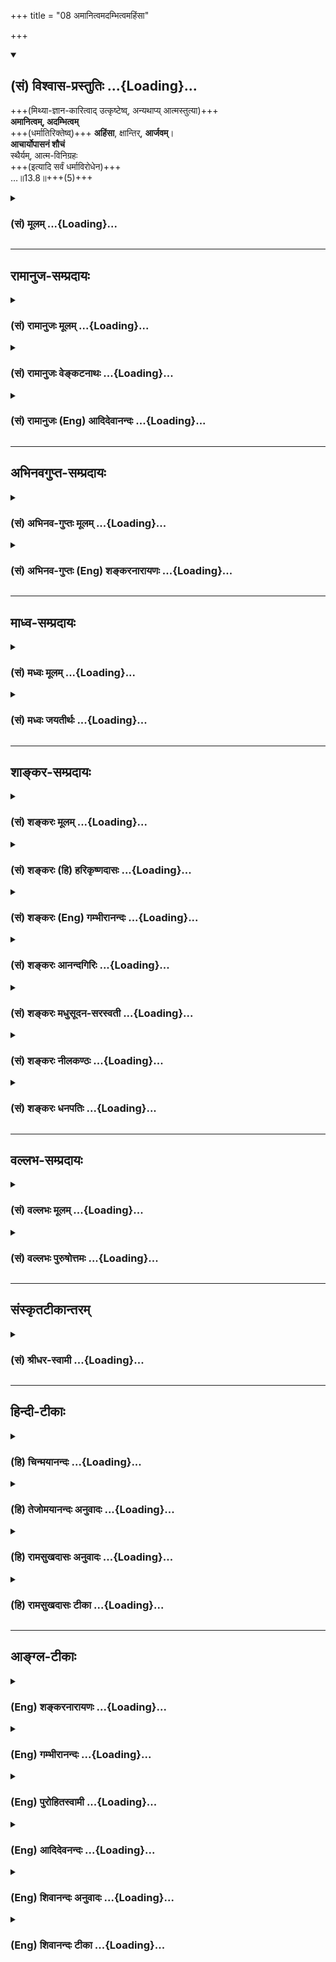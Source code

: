 +++
title = "08 अमानित्वमदम्भित्वमहिंसा"

+++
<div class="js_include" newlevelforh1="2" title="(सं) विश्वास-प्रस्तुतिः" unfilled url="/purANam_vaiShNavam/mahAbhAratam/06-bhIShma-parva/03-bhagavad-gItA-parva/saMskRtam/vishvAsa-prastutiH/13_xetra-xetrajna-yogaH/08_amAnitvamadambhit.md">
<details open><summary><h2>(सं) विश्वास-प्रस्तुतिः ...{Loading}...</h2></summary>

+++(मिथ्या-ज्ञान-कारित्वाद् उत्कृष्टेष्व्, अन्यथाप्य् आत्मस्तुत्या)+++  
**अमानित्वम्, अदम्भित्वम्**  
+++(धर्मातिरिक्तेष्व्)+++ **अहिंसा**, क्षान्तिर्, **आर्जवम्**।  
**आचार्योपासनं शौचं**  
स्थैर्यम्, आत्म-विनिग्रहः  
+++(इत्यादि सर्वं धर्माविरोधेन)+++  
…॥13.8॥+++(5)+++
</details>
</div>
<div class="js_include collapsed" newlevelforh1="3" title="(सं) मूलम्" unfilled url="/purANam_vaiShNavam/mahAbhAratam/06-bhIShma-parva/03-bhagavad-gItA-parva/saMskRtam/mUlam/13_xetra-xetrajna-yogaH/08_amAnitvamadambhit.md">
<details><summary><h3>(सं) मूलम् ...{Loading}...</h3></summary>

अमानित्वमदम्भित्वमहिंसा क्षान्तिरार्जवम्।  
आचार्योपासनं शौचं स्थैर्यमात्मविनिग्रहः।।13.8।।
</details>
</div>


_________________
## रामानुज-सम्प्रदायः
<div class="js_include collapsed" newlevelforh1="3" title="(सं) रामानुजः मूलम्" unfilled url="/purANam_vaiShNavam/mahAbhAratam/06-bhIShma-parva/03-bhagavad-gItA-parva/saMskRtam/rAmAnujaH/mUlam/13_xetra-xetrajna-yogaH/08_amAnitvamadambhit.md">
<details><summary><h3>(सं) रामानुजः मूलम् ...{Loading}...</h3></summary>

अथ क्षेत्रकार्येषु आत्मज्ञान-साधनतया उपादेया गुणाः प्रोच्यन्ते --

।।13.7।।**अमानित्वम्** उत्कृष्ट-जनेषु +अवधीरणा-रहितत्वम्।  
**अदम्भित्वं**  
धार्मिकत्व-यशः-प्रयोजनतया धर्मानुष्ठानं **दम्भः**, तद्-रहितत्वम्। 

**अहिंसा** वाङ्मनःकायैः पर-पीडा-रहितत्वम्।  
**क्षान्तिः** परैः पीड्यमानस्य अपि तान् प्रति अ-विकृत-चित्तत्वम्।  
**आर्जवं** परान् प्रति वाङ्मनःकायवृत्तीनाम् एकरूपता।  
**आचार्योपासनम्** आत्मज्ञानप्रदायिनि आचार्ये
प्रणिपातपरिप्रश्नसेवादिनिरतत्वम्।  
**शौचम्** आत्मज्ञानतत्साधनयोग्यता
मनोवाक्कायगता शास्त्रसिद्धा। **स्थैर्यम्** अध्यात्मशास्त्रोदितेषु
अर्थेषु निश्चलत्वम्। **आत्मविनिग्रहः** -- आत्मस्वरूपव्यतिरिक्तविषयेभ्यो
मनसो निवर्तनम्।

</details>
</div>
<div class="js_include collapsed" newlevelforh1="3" title="(सं) रामानुजः वेङ्कटनाथः" unfilled url="/purANam_vaiShNavam/mahAbhAratam/06-bhIShma-parva/03-bhagavad-gItA-parva/saMskRtam/rAmAnujaH/venkaTanAthaH/13_xetra-xetrajna-yogaH/08_amAnitvamadambhit.md">
<details><summary><h3>(सं) रामानुजः वेङ्कटनाथः ...{Loading}...</h3></summary>

  
  
।।13.8।। पूर्वं क्षेत्रज्ञाद् अपि  
पश्चाज् ज्ञानोद्देशे ऽपि  
तत्-**साधनानाम्** अनुष्ठेयानाम् इच्छादिवत् क्षेत्रकार्यत्वात्  
तद्-अनन्तरम् इह तद्-उक्तिर् इत्यभिप्रायेणाह -- **अथ क्षेत्रकार्येष्व्** इति।
विद्याभिजन-धनादि-सम्पत्ति-मूल  
उत्कृष्ट-जनावमान-हेतुर् गर्वोऽत्र **मानः**;
तद्वान् **मानी**; तदन्यो **ऽमानी**,  
तस्य भावस् **तत्त्वम्**;  
मानित्वस्यास्वभावो वाऽत्रामानित्वम्।   

एवम् **अदम्भित्वम्** अपि तदाह -- **तद्-रहितत्वम्** इति।  
धर्मध्वजः इति  स्मृत्युनुसारेणाह --  
**धार्मिकत्व-यशः-प्रयोजनतये**ति।  
न पुनश् चोदित-कर्तव्यता-बुद्ध्येति भावः।+++(5)+++  

अनर्थैक-फल-पीडा-रूपो व्यापारो **हिंसा**,  
स च **वाङ्मनःकार्यैस्** त्रिभिर् अपि शापादिद्वारा सम्भवतीति  
सम्भावित-समस्त-प्रकार-निषेधस्य वचनात्  
सिद्धस्य असङ्कोचेन विवक्षितत्वात्  
**वाङ्मनःकायैर्** इत्युक्तम्। 

**परपीडे**ति प्रायिकत्वाभिप्रायम्;  
अशास्त्रीय-स्वपीडाया अपि हिंसात्वात्।+++(5)+++  

"मनस्य् अन्यद् वचस्य् अन्यत्" इत्येवंरूपं हि कौटिल्यं;  
तन्-निवृत्तिर् **आर्जवम्** इत्यभिप्रायेणाहपरान्प्रति
**वाङ्मनःकायप्रवृत्तीनामेकरूपते**ति।  

उपकार-बुद्ध्या आचार्योपासनस्य स्वरस-वाहित्व-ज्ञापनायाह -- आत्मज्ञानप्रदायिनीति।  
यद्वा आत्मज्ञानापेक्षितत्वज्ञापनाय तदुक्तिः।  
तद्विद्धि प्रणिपातेन परिप्रश्नेन
सेवया \[4।34\] इति प्राक्प्रपञ्चितमिहोपासनशब्देन सङ्गृहीतमिति ज्ञापनाय
प्रणिपाताद्युपादानम्।  

अशुचित्वं ह्युत्तरकर्माद्ययोग्यत्वरूपम्,  
**शुचित्वं** च तद्योग्यत्वम्  

तच् चात्र प्रकरण-विशेषित-विषयम् इत्याह **आत्मज्ञाने**ति।
रागादयोऽनृतादयो निषिद्धभक्षणादयश्च मनोवाक्कायानामशुद्धयः।
प्रत्यक्षाद्यगोचरत्व-प्रामाणिकत्व-प्रतिपादनाय तत्-तद्-विशेषावगमाय
च शास्त्रसिद्धेत्युक्तम्।  

**स्थैर्यं** निश्चलत्वम् तच्च प्रकृते नियच्छति --
अध्यात्मेति। निश्चलत्वं बाह्यकुदृष्टिभिरक्षोभणीयत्वं;
निस्सन्देहत्वमित्यर्थः। निग्राह्यत्वसामर्थ्यादत्रात्मशब्दो मनोविषयः। अत
एव परोक्तं (शं.) सङ्घातपरत्वमयुक्तम्।  

स्वभावेन सर्वतः प्रवृत्तस्य **निग्रहश्** चापथान् निवर्तनं; तदाह - आत्मस्वरूपेति।  
  

</details>
</div>
<div class="js_include collapsed" newlevelforh1="3" title="(सं) रामानुजः (Eng) आदिदेवानन्दः" unfilled url="/purANam_vaiShNavam/mahAbhAratam/06-bhIShma-parva/03-bhagavad-gItA-parva/saMskRtam/rAmAnujaH/english/AdidevAnandaH/13_xetra-xetrajna-yogaH/08_amAnitvamadambhit.md">
<details><summary><h3>(सं) रामानुजः (Eng) आदिदेवानन्दः ...{Loading}...</h3></summary>

13.8 'Amanitva' means freedom from superiority complex towards eminent people. +++(5)+++ 
'Adambhitva': 'Dambha' is the practice of Dharma for winning fame as a virtuous person; freedom from it is Adambhitva. 'Ahima' is absence of tendency to injure others by speech, mind and body. 'Ksanti'
is the tendency of keeping the mind unmodified even when harmed by others. 'Arjava' means having a uniform disposition towards others in speech, mind and body. 'Acaryopasana' means being intent in prostrating,
estioning, performing service etc., in regard to the teacher who imparts the knowledge of the self. 'Sauca' is the competence of the mind, speech and body, as enjoined by the Sastras, for the knowledge of the self and the means of this attainment. 'Sthairya' is possessing unshakable faith in the Sastras concerning the self. 'Atma-vinigraha' means the turning away from all objects that are different in nature from the self.

</details>
</div>


_________________
## अभिनवगुप्त-सम्प्रदायः
<div class="js_include collapsed" newlevelforh1="3" title="(सं) अभिनव-गुप्तः मूलम्" unfilled url="/purANam_vaiShNavam/mahAbhAratam/06-bhIShma-parva/03-bhagavad-gItA-parva/saMskRtam/abhinava-guptaH/mUlam/13_xetra-xetrajna-yogaH/08_amAnitvamadambhit.md">
<details><summary><h3>(सं) अभिनव-गुप्तः मूलम् ...{Loading}...</h3></summary>

।।13.8 -- 13.12।। एवं क्षेत्रं व्याख्यातम्; क्षेत्रज्ञश्च।  
इदानीं ज्ञानम् उच्यते --  
अमानित्वम्-इत्यादि अन्यथा इत्यन्तम्। 

अनन्य-योगेनेति --
परमात्मनो महेश्वारत् अन्यत् अपरं न किंचिदस्ति इत्यनन्यरूपो यो निश्चयः; स
एव योगः तेन निश्चयेन मयि भक्तिः। अत एव सा न कदाचित् व्यभिचरति;
व्यभिचारहेतुत्वाभिमतानां +++(S;;N -- त्वाभिगतानाम्)+++ कामनानामभावात्; तासामपि
वा चित्तवृत्त्यन्तररूपाणां तदेकमयत्त्वात्। एवं सर्वत्रानुसन्धेयम्।
एतद्विपरीतम् अज्ञानम् यथा मानित्वादीनि।

</details>
</div>
<div class="js_include collapsed" newlevelforh1="3" title="(सं) अभिनव-गुप्तः (Eng) शङ्करनारायणः" unfilled url="/purANam_vaiShNavam/mahAbhAratam/06-bhIShma-parva/03-bhagavad-gItA-parva/saMskRtam/abhinava-guptaH/english/shankaranArAyaNaH/13_xetra-xetrajna-yogaH/08_amAnitvamadambhit.md">
<details><summary><h3>(सं) अभिनव-गुप्तः (Eng) शङ्करनारायणः ...{Loading}...</h3></summary>
<div class="js_include" includetitle="false" newlevelforh1="5" unfilled="" url="/purANam/mahAbhAratam/06-bhIShma-parva/03-bhagavad-gItA-parva/saMskRtam/abhinava-guptaH/english/shankaranArAyaNaH/13_xetra-xetrajna-yogaH/12_adhyAtmajnAnanity.md"></div>
</details>
</div>


_________________
## माध्व-सम्प्रदायः
<div class="js_include collapsed" newlevelforh1="3" title="(सं) मध्वः मूलम्" unfilled url="/purANam_vaiShNavam/mahAbhAratam/06-bhIShma-parva/03-bhagavad-gItA-parva/saMskRtam/madhvaH/mUlam/13_xetra-xetrajna-yogaH/08_amAnitvamadambhit.md">
<details><summary><h3>(सं) मध्वः मूलम् ...{Loading}...</h3></summary>

।।13.8।। स च यो यत्प्रभावश्च इति वक्तुं तज्-ज्ञान-साधनान्य् आह --
अमानित्वम्-इत्यादिना।  
आत्माल्पत्वं ज्ञात्वाऽपि, महत्त्व-प्रदर्शनं **दम्भः**।  
"ज्ञात्वाऽपि स्वात्मनोऽल्पत्वं **दम्भो** माहात्म्य"  
दर्शनम् इति ह्यभिधानम्।  

**आर्जवं** मनोवाक्कायकर्मणामवैपरीत्यम्।

</details>
</div>
<div class="js_include collapsed" newlevelforh1="3" title="(सं) मध्वः जयतीर्थः" unfilled url="/purANam_vaiShNavam/mahAbhAratam/06-bhIShma-parva/03-bhagavad-gItA-parva/saMskRtam/madhvaH/jayatIrthaH/13_xetra-xetrajna-yogaH/08_amAnitvamadambhit.md">
<details><summary><h3>(सं) मध्वः जयतीर्थः ...{Loading}...</h3></summary>

।।13.8।। ननु षट्स्वर्थेषु प्रतिज्ञातेषु अमानित्वादिकमनन्तर्भूतं
किमित्युच्यते इत्यत आह -- **स चे**ति। इति प्रतिज्ञातमर्थद्वयं
वक्तुंज्ञेयं यत्तत् \[13।13\] इत्यादिना। न यादृशतादृशेन श्रवणेन
तदनुभवारूढं भवतीत्याशयेनेति शेषः। मानाहङ्काराभ्यां दम्भं पृथक् दर्शयति
-- **आत्मे**ति। आर्जवं ज्ञानसाधनं यथा स्यात्तथा व्याचष्टे --
**आर्जवमि**ति। एतच्च सन्मार्ग इति ज्ञातव्यम्।

</details>
</div>


_________________
## शाङ्कर-सम्प्रदायः
<div class="js_include collapsed" newlevelforh1="3" title="(सं) शङ्करः मूलम्" unfilled url="/purANam_vaiShNavam/mahAbhAratam/06-bhIShma-parva/03-bhagavad-gItA-parva/saMskRtam/shankaraH/mUlam/13_xetra-xetrajna-yogaH/08_amAnitvamadambhit.md">
<details><summary><h3>(सं) शङ्करः मूलम् ...{Loading}...</h3></summary>

।।13.8।। --,  
**अमानित्वं**  
मानिनः भावः मानित्वम् - आत्मनः श्लाघनम्;  
तद्-अभावः अमानित्वम्। 

**अदम्भित्वं** स्वधर्मप्रकटीकरणं दम्भित्वम्; तदभावः
अदम्भित्वम्। **अहिंसा** अहिंसनं प्राणिनामपीडनम्।  

**क्षान्तिः** परापराधप्राप्तौ अविक्रिया। 

**आर्जवम्** ऋजुभावः अवक्रत्वम्।
**आचार्योपासनं** मोक्षसाधनोपदेष्टुः आचार्यस्य शुश्रूषादिप्रयोगेण सेवनम्।
**शौचं** कायमलानां मृज्जलाभ्यां प्रक्षालनम् अन्तश्च मनसः प्रतिपक्षभावनया
रागादिमलानामपनयनं शौचम्। **स्थैर्यं** स्थिरभावः; मोक्षमार्गे एव
कृताध्यवसायत्वम्। **आत्मविनिग्रहः** आत्मनः अपकारकस्य आत्मशब्दवाच्यस्य
कार्यकरणसंघातस्य विनिग्रहः स्वभावेन सर्वतः प्रवृत्तस्य सन्मार्गे एव
निरोधः आत्मविनिग्रहः।। किञ्च --,

</details>
</div>
<div class="js_include collapsed" newlevelforh1="3" title="(सं) शङ्करः (हि) हरिकृष्णदासः" unfilled url="/purANam_vaiShNavam/mahAbhAratam/06-bhIShma-parva/03-bhagavad-gItA-parva/saMskRtam/shankaraH/hindI/harikRShNadAsaH/13_xetra-xetrajna-yogaH/08_amAnitvamadambhit.md">
<details><summary><h3>(सं) शङ्करः (हि) हरिकृष्णदासः ...{Loading}...</h3></summary>

।।13.8।। यहाँ पहले उस ( क्षेत्रज्ञ ) के जाननेका उपायरूप जो अमानित्व आदि
साधनसमुदाय है; जिसके होनेसे उस ज्ञेयको जाननेके लिये मनुष्य योग्य अधिकारी
बन जाता है; जिसके परायण हुआ संन्यासी ज्ञाननिष्ठ कहा जाता है और जो
ज्ञानका साधन होनेके कारण ज्ञान नामसे पुकारा जाता है; उस अमानित्वादि
गुणसमुदायका भगवान् विधान करते हैं --, अमानित्व -- मानीका भाव अर्थात्
अपना बड़प्पन प्रकट करना जो मानित्व है; उसका अभाव अमानित्व कहलाता है।
अदम्भित्व -- अपने धर्मको प्रकट करना दम्भित्व है उसका अभाव अदम्भित्व कहा
जाता है। अहिंसा -- हिंसा न करना अर्थात् प्राणियोंको कष्ट न देना। 

**क्षमा** -- दूसरोंका अपने प्रति अपराध देखकर भी विकाररहित रहना। 

**आर्जव** -- सरलता; अकुटिलता। 

**आचार्यकी उपासना** -- मोक्षसाधनका उपदेश करनेवाले गुरुका शुश्रूषा
आदि प्रयोगोंसे सेवन करना। 

**शौच** -- शारीरिक मलोंको मिट्टी और जल आदिसे साफ
करना और अन्तःकरणके रागद्वेष आदि मलोंको प्रतिपक्षभावनासे दूर करना।

**स्थिरता** -- स्थिरभाव; मोक्षमार्गमें ही निश्चित निष्ठा कर लेना।

**आत्मविनिग्रह** -- आत्माका अपकार करनेवाला और आत्मा शब्दसे कहे जानेवाला; जो
कार्यकरणका संघातरूप यह शरीर है; इसका निग्रह अर्थात् इसे स्वाभाविक
प्रवृत्तिसे हटाकर सन्मार्गमें ही नियुक्त कर रखना।

</details>
</div>
<div class="js_include collapsed" newlevelforh1="3" title="(सं) शङ्करः (Eng) गम्भीरानन्दः" unfilled url="/purANam_vaiShNavam/mahAbhAratam/06-bhIShma-parva/03-bhagavad-gItA-parva/saMskRtam/shankaraH/english/gambhIrAnandaH/13_xetra-xetrajna-yogaH/08_amAnitvamadambhit.md">
<details><summary><h3>(सं) शङ्करः (Eng) गम्भीरानन्दः ...{Loading}...</h3></summary>

13.8 **Amanitvam**, humility-the ality of a vain person is **manitvam**,
boasting about oneself; the absence of that is **amanitvam**. 

**Adambhitvam**, unpretentiousness-  
proclaming one's own virtues is **dambhitvam**; the
absence of that is **adambhitvam**. 

**Ahimsa**, non-injury, absence of cruely
towards creatures; 

**ksantih**, for-bearance, remaining undisturbed when offended by others; 

**arjavam**, sincerity, uprightness, absence of
crookedness; **acarya-upasanam**, service of the teacher, attending on the
teacher who instructs in the disciplines for Liberation, through acts of
service etc.; saucam, cleanliness-washing away the dirt from the body
with earth and water, and internally, removing the 'dirt' of the mind
such as attachment etc. by thinking of their opposites; sthairyam,
steadiness, perseverance in the path to Liberation alone;
atma-vinigrahah, control of the aggregate of body and organs which is
referred to by the word 'self', but which is inimical to the Self;
restricting only to the right path that (aggregate) which naturally
strays away in all directions. Further,

</details>
</div>
<div class="js_include collapsed" newlevelforh1="3" title="(सं) शङ्करः आनन्दगिरिः" unfilled url="/purANam_vaiShNavam/mahAbhAratam/06-bhIShma-parva/03-bhagavad-gItA-parva/saMskRtam/shankaraH/AnandagiriH/13_xetra-xetrajna-yogaH/08_amAnitvamadambhit.md">
<details><summary><h3>(सं) शङ्करः आनन्दगिरिः ...{Loading}...</h3></summary>

अमानित्वादिनिष्ठस्यान्तर्धियो
ज्ञानमिति,नियमार्थमाह -- **अमानित्वमिति।** मानस्तिरोहितोऽवलेपः। स
चात्मन्युत्कर्षारोपहेतुः सोऽस्येति मानी न मान्यमानी तस्य
भावोऽमानित्वमिति व्याकरोति -- **अमानित्वमित्यादिना।**
प्रतियोगिमुखेनादम्भित्वं विवृणोति -- **अदम्भित्वमिति।**
वाङ्मनोदेहैरपीडनं प्राणिनामहिंसनम्; तदेवाहिंसेत्याह -- **अहिंसेति।**
परापराधस्य चित्तविकारकारणस्य प्राप्तावेवाविकृतचित्तत्वेनापकारसहिष्णुत्वं

**क्षान्तिर्** इत्याह -- **क्षान्तिरिति।**  

**अवक्रत्वम्** अकौटिल्यं यथाहृदयव्यवहारः सदैकरूपप्रवृत्तिनिमित्तत्वं चेत्यर्थः। 


उपनीय तु यः शिष्यम्
इत्यादिनोक्तमाचार्यं व्यवच्छिनत्ति -- **मोक्षेति।** शुश्रूषादीत्यादिपदं
नमस्कारादिविषयम्। 

बाह्यमाभ्यन्तरं च द्विप्रकारं शौचं क्रमेण विभजते
--,**शौचमित्यादिना।** मनसो रागादिमलानामिति संबन्धः। तापनयोपायमुपदिशति --
**प्रतिपक्षेति।** रागादिप्रतिकूलस्य भावनाविषयेषु दोषदृष्ट्या
वृत्तिस्तयेति यावत्। स्थिरभावमेव विशदयति -- **मोक्षेति।** आत्मनो
नित्यसिद्धस्यानाधेयातिशयस्य कुतो विनिग्रहस्तत्राह -- **आत्मन इति।**


</details>
</div>
<div class="js_include collapsed" newlevelforh1="3" title="(सं) शङ्करः मधुसूदन-सरस्वती" unfilled url="/purANam_vaiShNavam/mahAbhAratam/06-bhIShma-parva/03-bhagavad-gItA-parva/saMskRtam/shankaraH/madhusUdana-sarasvatI/13_xetra-xetrajna-yogaH/08_amAnitvamadambhit.md">
<details><summary><h3>(सं) शङ्करः मधुसूदन-सरस्वती ...{Loading}...</h3></summary>

।।13.8।। एवं क्षेत्रं प्रतिपाद्य तत्साक्षिणं क्षेत्रज्ञं
क्षेत्राद्विवेकेन विस्तरांत्प्रतिपादयितुं
तज्ज्ञानयोग्यत्वायामानित्वादिसाधनान्य् आह, ज्ञेयं यत्तदित्यतः प्राक्तनैः
पञ्चभिः अमानित्वमित्यादिना। 

विद्यमानैर् अविद्यमानैर् वा गुणैर् आत्मनः श्लाघनं **मानित्वम्**।  
लाभपूजाख्यात्यर्थं स्वधर्मप्रकटीकरणं **दम्भित्वम्**।
कायवङ्मनोभिः प्राणिनां पीडनं **हिंसा**।  
तेषां वर्जनम् **अमानित्वमदम्भित्वमहिंसेत्य्** उक्तम्। 

परापराधे चित्त-विकार-हेतौ प्राप्तेऽपि  
निर्विकार-चित्ततया तद्-अपराध-सहनं **क्षान्तिः**।

**आर्जवम्** अकौटिल्यं यथाहृदयं व्यवहरणम् परप्रतारणाराहित्यमिति यावत्।  

आचार्यो मोक्षसाधनस्योपदेष्टाऽत्र विवक्षितो नतु मनूक्त उपनीयाध्यापकः। तस्य
शुश्रूषानमस्कारादिप्रयोगेण सेवनमाचार्योपासनम्। शौचं बाह्यकायमलानां
मृज्जलाभ्यां क्षालनमाभ्यन्तरं च मनोमलानां रागादीनां
विषयदोषदर्शनरूपप्रतिपक्षभावनयाऽपनयनम्। स्थैर्यं मोक्षसाधने
प्रवृत्तस्यानेकविधविघ्नप्राप्तावपि तदपरित्यागेन पुनःपुनर्यत्नाधिक्यम्।
आत्मविनिग्रहः आत्मनो देहेन्द्रियसंघातस्य स्वभावप्राप्तां मोक्षप्रतिकूले
प्रवृत्तिं निरुध्य मोक्षसाधन एव व्यवस्थापनम्।

</details>
</div>
<div class="js_include collapsed" newlevelforh1="3" title="(सं) शङ्करः नीलकण्ठः" unfilled url="/purANam_vaiShNavam/mahAbhAratam/06-bhIShma-parva/03-bhagavad-gItA-parva/saMskRtam/shankaraH/nIlakaNThaH/13_xetra-xetrajna-yogaH/08_amAnitvamadambhit.md">
<details><summary><h3>(सं) शङ्करः नीलकण्ठः ...{Loading}...</h3></summary>

।।13.8।। इदानीं ज्ञानसाधनानि विधत्ते -- **अमानित्वमिति।** अमानित्वादयोऽपि
चेतोवृत्तिविशेषा दृश्यत्वाच्च तत्क्षेत्रविकारा एव सन्तः
सत्त्वगुणकार्यत्वात् ज्ञानस्य साधनभूता अप्युपचाराज्ज्ञानपदवाच्या
भवन्ति। एतज्ज्ञानमिति प्रोक्तम् इत्युपसंहारात्। तत्र
विद्यमानैर् अविद्यमानैर्वा गुणैर् आत्मनः श्लाघित्वं **मानित्वम्**।
लाभपूजाख्यात्यर्थं स्वधर्मस्य प्रकटीकरणं दम्भित्वम्। 

कायवाङ्मनोभिः प्राणिनां पीडनं **हिंसा**।  

तेषां वर्जनम् **अमानित्वमदम्भित्वमहिंसा** च।

परेणापकृतेऽपि चित्तस्य निर्विकारत्वं **क्षान्तिः**। 

आर्जवमकौटिल्यम्।
आचार्योपासनं स्पष्टम्। शौचं मृज्जलाभ्यां बाह्यं भावशुद्धिरान्तरम्।
स्थैर्यं मोक्षसाधने प्रवृत्तस्य विघ्नसद्भावेऽपि तदगणनम्। आत्मविनिग्रहो
देहेन्द्रियादिप्रचारसंकोचः।

</details>
</div>
<div class="js_include collapsed" newlevelforh1="3" title="(सं) शङ्करः धनपतिः" unfilled url="/purANam_vaiShNavam/mahAbhAratam/06-bhIShma-parva/03-bhagavad-gItA-parva/saMskRtam/shankaraH/dhanapatiH/13_xetra-xetrajna-yogaH/08_amAnitvamadambhit.md">
<details><summary><h3>(सं) शङ्करः धनपतिः ...{Loading}...</h3></summary>

।।13.8।। सप्रभावं क्षेत्रज्ञं यत्तदित्यादिना निरुपयितुं
यस्मिन्त्सत्यममृतत्वसाधनक्षेत्रज्ञज्ञानायोग्योऽधिकृतो भवति तं
तत्त्ज्ञानसाधनगणं आयुर्वै घृतमितिवज्ज्ञानममानित्वादिलक्षणं विदधाति --
अमानित्वमित्यादिना। 

विद्यमानाविद्यमानुणैरात्मनः श्लाघनं **मानित्वं**
तद्वर्जितत्त्वममानित्वं; पूजालाभाद्यर्थ स्वधर्मानुष्ठानप्रकटीकरणं
दम्भित्वं तस्याभावोऽदम्भित्वं; कायादिभिः प्राणिनामपीडनं अहिंसा;

परापराधप्राप्तौ चित्तस्याविकृतता **क्षान्तिः**; 
**आर्जवं** ऋजुभावोऽवक्रत्वं;
आचार्यस्य मोक्षासाधनोपदेष्टुः कायादिना शुश्रूषादिप्रयोगेण
सेवनमाचार्योपासनं; शौचं कायमलानां मृज्जलाभ्यां प्रक्षालनं; अन्तश्च
रागादिमलानां मोक्षप्रतिपक्षभावनयापनयः शौचम्। तथाच स्मृतिःशौचं हि
द्विविधं प्रोक्तं बाह्यमाभ्यन्तरं तथा। मृज्जालाभ्यां स्मृतं बाह्यं
भावशुद्धिस्तथान्तरं इति। मोक्षामार्गे प्रवृत्तस्यानेकान्तरायप्राप्तावपि
तन्निवृत्त्यर्थं प्रयत्नपुरःसरं तत्रैव कृतव्यवसायित्वं स्थैर्यम्;
आत्मोपकारत्वादात्मनो हेहेन्द्रियादिसंघातस्य स्वभावेन सर्वतः प्रवृत्तस्य
सर्वस्मान्मोक्षप्रतिकूलमार्गात्प्रतिरुध्य सन्मार्गे
स्थापनमात्मविनिग्रहः। अमानित्वादीनामेतज्ज्ञानमिति प्रोक्तमित्यनेन
संबन्धः।

</details>
</div>


_________________
## वल्लभ-सम्प्रदायः
<div class="js_include collapsed" newlevelforh1="3" title="(सं) वल्लभः मूलम्" unfilled url="/purANam_vaiShNavam/mahAbhAratam/06-bhIShma-parva/03-bhagavad-gItA-parva/saMskRtam/vallabhaH/mUlam/13_xetra-xetrajna-yogaH/08_amAnitvamadambhit.md">
<details><summary><h3>(सं) वल्लभः मूलम् ...{Loading}...</h3></summary>

।।13.8।। अथ तस्मिन् क्षेत्रे स्वात्मज्ञानगुणानाह -- अमानित्वमिति
सार्धैश्चतुर्भिः। एतेऽमानित्वादयो ज्ञानगुणा उक्ताः।

</details>
</div>
<div class="js_include collapsed" newlevelforh1="3" title="(सं) वल्लभः पुरुषोत्तमः" unfilled url="/purANam_vaiShNavam/mahAbhAratam/06-bhIShma-parva/03-bhagavad-gItA-parva/saMskRtam/vallabhaH/puruShottamaH/13_xetra-xetrajna-yogaH/08_amAnitvamadambhit.md">
<details><summary><h3>(सं) वल्लभः पुरुषोत्तमः ...{Loading}...</h3></summary>

  
  
।।13.8।। एवं क्षेत्रस्वरूपमुक्त्वा ससाधनं ज्ञानस्वरूपमाह पञ्चभिः --
अमानित्वमिति।  
**अमानित्वं** स्वगुणोत्कर्ष-वर्णन-प्रबोध-राहित्यम्। अदम्भित्वं
लोकदर्शनार्थधर्माद्यनुष्ठानाभावत्वम्। अहिंसा परपीडाराहित्यम्।  

**क्षान्तिः** दुष्टाद्य्-अतिक्रम-सहनम्। 

**आर्जवम्** अकौटिल्यम्। आचार्योपासनं गुरुसेवनम्। **शौचं**
बाह्याभ्यन्तरभेदेन द्विविधम् बाह्यं मृत्तिकाजलादिना; आभ्यन्तरं
भगवत्स्मरणात्मकम्। स्थैर्यं क्लेशादिष्वपि भगवत्परतया स्थितिः।
आत्मविनिग्रहः क्षुधाशीतादिसहनेन शरीरसंयमः।  
  

</details>
</div>


_________________
## संस्कृतटीकान्तरम्
<div class="js_include collapsed" newlevelforh1="3" title="(सं) श्रीधर-स्वामी" unfilled url="/purANam_vaiShNavam/mahAbhAratam/06-bhIShma-parva/03-bhagavad-gItA-parva/saMskRtam/shrIdhara-svAmI/13_xetra-xetrajna-yogaH/08_amAnitvamadambhit.md">
<details><summary><h3>(सं) श्रीधर-स्वामी ...{Loading}...</h3></summary>

।।13.8।। इदानीमुक्तलक्षणात्क्षेत्राद्विविक्ततया ज्ञेयं शुद्धं क्षेत्रज्ञं
विस्तरेण वर्णयिष्यंस्तज्ज्ञानसाधनान्याह **-- अमानित्वमिति पञ्चभिः।**
**अमानित्वं** स्वगुणश्लाघाराहित्यम्; **अदम्भित्वं** दम्भराहित्यम्; अहिंसा
परपीडावर्जनम्; **क्षान्तिः** सहिष्णुत्वम्;,आर्जवमवक्रता; आचार्योपासनं
सद्गुरुसेवा; शौचं बाह्यमाभ्यन्तरं च; तत्र बाह्यं मृज्जलादिना; आभ्यन्तरं
च रागादिमलक्षालनम्। तथाच स्मृतिःशौचं तु द्विविधं प्रोक्तं
बाह्यमाभ्यन्तरं तथा। मृज्जलाभ्यां स्मृतं बाह्यं भावशुद्धिस्तथान्तरं;
इति। स्थैर्यं सन्मार्गे प्रवृत्तस्य तदेकनिष्ठता; आत्मविनिग्रहः
शरीरसंयमः; एतज्ज्ञानमिति प्रोक्तमिति पञ्चमेनान्वयः।

</details>
</div>


_________________
## हिन्दी-टीकाः
<div class="js_include collapsed" newlevelforh1="3" title="(हि) चिन्मयानन्दः" unfilled url="/purANam_vaiShNavam/mahAbhAratam/06-bhIShma-parva/03-bhagavad-gItA-parva/hindI/chinmayAnandaH/13_xetra-xetrajna-yogaH/08_amAnitvamadambhit.md">
<details><summary><h3>(हि) चिन्मयानन्दः ...{Loading}...</h3></summary>

।।13.8।। अमानित्व स्वयं को पूजनीय व्यक्ति समझना मान कहलाता है। उसका अभाव
अमानित्व है। अदम्भित्व अपनी श्रेष्ठता का प्रदर्शन न करने का स्वभाव। अहिंसा
शरीर; मन और वाणी से किसी को पीड़ा न पहुँचाना। क्षान्ति किसी के अपराध किये
जाने पर भी मन में विकार का न होना क्षान्ति अर्थात् सहनशक्ति है। आर्जव
हृदय का सरल भाव; अकुटिलता। आचार्योपासना गुरु की केवल शारीरिक सेवा ही
नहीं; वरन् उनके हृदय की पवित्रता और बुद्धि के तत्त्वनिश्चय के साथ
तादात्म्य करने का प्रयत्न ही वास्तविक आचार्योपासना है। शौचम् शरीर;
वस्त्र; बाह्य वातावरण तथा मन की भावनाओं; विचारों; उद्देश्यों तथा अन्य
वृत्तियों की शुद्धि भी इस शब्द से अभिप्रेत है। स्थिरता जीवन के सांस्कृतिक
एवं आध्यात्मिक लक्ष्य को प्राप्त करने के लिए दृढ़ निश्चय और एकनिष्ठ
प्रयत्न। आत्मसंयम जगत् के साथ व्यवहार करते समय इन्द्रियों तथा मन पर संयम
होना।

</details>
</div>
<div class="js_include collapsed" newlevelforh1="3" title="(हि) तेजोमयानन्दः अनुवादः" unfilled url="/purANam_vaiShNavam/mahAbhAratam/06-bhIShma-parva/03-bhagavad-gItA-parva/hindI/tejomayAnandaH/anuvAdaH/13_xetra-xetrajna-yogaH/08_amAnitvamadambhit.md">
<details><summary><h3>(हि) तेजोमयानन्दः अनुवादः ...{Loading}...</h3></summary>

।।13.8।। अमानित्व, अदम्भित्व, अहिंसा, क्षमा, आर्जव, आचार्य की सेवा,
शुद्धि, स्थिरता और आत्मसंयम।।

</details>
</div>
<div class="js_include collapsed" newlevelforh1="3" title="(हि) रामसुखदासः अनुवादः" unfilled url="/purANam_vaiShNavam/mahAbhAratam/06-bhIShma-parva/03-bhagavad-gItA-parva/hindI/rAmasukhadAsaH/anuvAdaH/13_xetra-xetrajna-yogaH/08_amAnitvamadambhit.md">
<details><summary><h3>(हि) रामसुखदासः अनुवादः ...{Loading}...</h3></summary>

।।13.8।। मानित्व-(अपनेमें श्रेष्ठताके भाव-) का न होना,
दम्भित्व-(दिखावटीपन-) का न होना, अहिंसा, क्षमा, सरलता, गुरुकी सेवा,
बाहर-भीतरकी शुद्धि, स्थिरता और मनका वशमें होना।

</details>
</div>
<div class="js_include collapsed" newlevelforh1="3" title="(हि) रामसुखदासः टीका" unfilled url="/purANam_vaiShNavam/mahAbhAratam/06-bhIShma-parva/03-bhagavad-gItA-parva/hindI/rAmasukhadAsaH/TIkA/13_xetra-xetrajna-yogaH/08_amAnitvamadambhit.md">
<details><summary><h3>(हि) रामसुखदासः टीका ...{Loading}...</h3></summary>

।।13.8।।***व्याख्या --***  **अमानित्वम् --** अपनेमें मानीपनके अभावका
नाम अमानित्व है। वर्ण; आश्रम; योग्यता; विद्या; गुण; पद आदिको लेकर
अपनेमें श्रेष्ठताका भाव होता है कि मैं मान्य हूँ; आदरणीय हूँ; परन्तु यह
भाव उत्पत्तिविनाशशील शरीरके साथ तादात्म्य होनेसे ही होता है। अतः इसमें
जडताकी ही मुख्यता रहती है। इस मानीपनके रहनेसे साधकको वास्तविक ज्ञान नहीं
होता। यह मानीपन साधकमें जितना कम रहेगा; उतना ही जडताका महत्त्व कम होगा।
जडताका महत्त्व जितना कम होगा; जडताको लेकर अपनेमें मानीपनका भाव भी उतना
ही कम होगा; और साधक उतना ही चिन्मयताकी तरफ तेजीसे लगेगा।**उपाय --** जब
साधक खुद बड़ा बन जाता है; तब उसमें मानीपन आ जाता है। अतः साधकको चाहिये
कि जो श्रेष्ठ पुरुष हैं; साधनमें अपनेसे बड़े हैं; तत्त्वज्ञ (जीवन्मुक्त)
हैं; उनका सङ्ग करे; उनके पासमें रहे; उनके अनुकूल बन जाय। इससे मानीपन दूर
हो जाता है। इतना ही नहीं; उनके सङ्गसे बहुतसे दोष सुगमतापूर्वक दूर हो
जाते हैं। गोस्वामी तुलसीदासजी कहते हैं -- **सबहि मानप्रद आपु अमानी**
(मानस 7। 38। 2) अर्थात् संत सभीको मान देनेवाले और स्वयं अमानी -- मान
पानेकी इच्छासे रहित होते हैं। इसी तरह साधकको भी मानीपन दूर करनेके लिये
सदा दूसरोंको मान; आदर; सत्कार; बड़ाई आदि देनेका स्वभाव बनाना चाहिये। ऐसा
स्वभाव तभी बन सकता है; जब वह दूसरोंको किसीनकिसी दृष्टिसे अपनेसे श्रेष्ठ
माने। यह नियम है कि प्रत्येक मनुष्य भिन्नभिन्न स्थितिवाला होते हुए भी
कोईनकोई विशेषता रखता ही है। यह विशेषता वर्ण; आश्रम; गुण; विद्या; बुद्धि;
योग्यता; पद; अधिकार आदि किसी भी कारणसे हो सकती है। अतः साधकको चाहिये कि
वह दूसरोंकी विशेषताकी तरफ दृष्टि रखकर उनका सदा सम्मान करे। इस प्रकार
दूसरोंको मान देनेका भीतरसे स्वभाव बन जानेसे स्वयं मान पानेकी इच्छाका
स्वतः अभाव होता चला जाता है। हाँ; दूसरोंको मान देते समय साधकका उद्देश्य
अपनेमें मानीपन मिटानेका होना चाहिये; बदलेमें दूसरोंसे मान पानेका नहीं।  
  
**विशेष बात** गीतामें भगवान्ने भक्तिमार्गके साधकमें सबसे पहले भयका अभाव
बताया है -- **अभयम्** (16। 1); और अन्तमें मानीपनका अभाव बताया है --
**नातिमानिता** (16। 3)। परन्तु ज्ञानमार्गके साधनमें मानीपनका अभाव सबसे
पहले बताया है -- **अमानित्वम्** (13। 7) और भयका अभाव सबसे अन्तमें बताया
है -- **तत्त्वज्ञानार्थदर्शनम्** (13। 11)। इसका तात्पर्य यह है कि जैसे
बालक अपनी माँको देखकर अभय हो जाता है; ऐसे ही भक्तिमार्गमें साधक
प्रह्लादजीकी तरह आरम्भसे ही सब जगह अपने प्रभुको ही देखता है; इसलिये वह
आरम्भमें ही अभय हो जाता है। भक्तमें स्वयं अमानी रहकर दूसरोंको मान देनेकी
आदत शुरूसे ही रहती है। अन्तमें उसका देहाध्यास अर्थात् शरीरसे मानी हुई
एकता अपनेआप मिट जाती है; तो वह सर्वथा अमानी हो जाता है। परन्तु
ज्ञानमार्गमें साधक आरम्भसे ही शरीरके साथ अपनी एकता नहीं मानता (13। 1);
इसलिये वह आरम्भमें ही अमानी हो जाता है क्योंकि शरीरसे एकता माननेसे ही
मानीपन आता है। अन्तमें वह तत्त्वज्ञानके अर्थरूप परमात्माको सब जगह देखकर
अभय हो जाता है।**अदम्भित्वम् --** दम्भ नाम दिखावटीपनका है। लोग हमारेमें
अच्छे गुण देखेंगे तो वे हमारा आदर करेंगे; हमें माला पहनायेंगे; हमारी
पूजा करेंगे; हमें ऊँचे आसनपर बैठायेंगे आदिको लेकर अपनेमें वैसा गुण न
होनेपर भी गुण दिखाना; अपनेमें गुण कम होनेपर भी उसे बाहरसे ज्यादा प्रकट
करना -- यह सब दम्भ है। अपनेमें सदाचार है; शुद्धि है; पवित्रता है; पर अगर
लोगोंके सामने हम पवित्रता रखेंगे तो वे हमारी हँसी उड़ायेंगे; हमारी
निन्दा करेंगे -- ऐसा सोचकर अपनी पवित्रता छोड़ देना और सामनेवालेकी तरह बन
जाना ही दम्भ है। जैसे; आजकल विवाह आदिके अवसरोंपर; क्लबोंहोटलोंके
स्वागतसमारोहोंमें अथवा वायुयान आदिपर यात्रा करते समय पवित्र आचरणवाले
सज्जन भी मानसत्कार आदिके लिये अपवित्र खाद्य पदार्थ लेते देखे जाते हैं।
यह भी दम्भ ही है। इसी तरह दुराचारी पुरुष भी अच्छे लोगोंके समुदायमें
आनेपर मान; सत्कार; कीर्ति; प्रतिष्ठा आदिकी प्राप्तिकी इच्छासे अपनेको
बाहरसे धर्मात्मा; भक्त; सेवक; दानी आदि प्रकट करने लगते हैं; तो यह भी
दम्भ ही है। कोई साधक एकान्तमें; बंद कमरेमें बैठकर जप; ध्यान; चिन्तन कर
रहा है और साथमें आलस्य; नींद भी ले रहा है। परन्तु जब बाहरसे उसपर
श्रद्धा; पूज्यभाव रखनेवाले आदमीकी आवाज आती है; तब उस आवाजको सुनते ही वह
सावधान होकर जपध्यान करने लग जाता है और उसके नींदआलस्य भाग जाते हैं। यह
भी एक सूक्ष्म दम्भ है। इसमें भी देखा जाय तो आवाज सुनकर सावधान हो जाना
कोई दोष नहीं है; पर उसमें जो दिखावटीपनका भाव आ जाता है कि यह आदमी
मेरेमें अश्रद्धा न कर ले; यह भाव आना दोष है। इस भावके स्थानपर ऐसा भाव
आना चाहिये कि भगवान्ने बड़ा अच्छा किया कि मेरेको सावधान करके जपध्यानमें
लगा दिया। इन सब प्रकारके दम्भोंका अभाव होना अदम्भित्व है।**उपाय --**
साधकको अपना उद्देश्य एकमात्र परमात्मप्राप्तिका ही रखना चाहिये; लोगोंको
दिखानेका किञ्चिन्मात्र भी नही। अगर उसमें दिखावटीपन आ जायगा तो उसके
साधनमें शिथिलता आ जायगी; जिससे उद्देश्यकी सिद्धिमें बाधा लग जायेगी। अतः
उसको कोई अच्छा; बुरा; ऊँच; नीच जो कुछ भी समझे; इसकी तरफ खयाल न करके वह
अपने साधनमें लगा रहे। ऐसी सावधानी रखनेसे दम्भ मिट जाता है।**अहिंसा --**
मन; वाणी और शरीरसे कभी किसीको किञ्चिन्मात्र भी दुःख न देनेका नाम अहिंसा
है। कर्ताभेदसे हिंसा तीन प्रकारकी होती है -- कृत (स्वयं हिंसा करना);
कारित (किसीसे हिंसा करवाना) और अनुमोदित (हिंसाका अनुमोदनसमर्थन
करना)। उपर्युक्त तीन प्रकारकी हिंसा तीन भावोंसे होती है -- क्रोधसे; लोभसे
और मोहसे। तात्पर्य है कि क्रोधसे भी कृत; कारित और अनुमोदित हिंसा होती है
लोभसे भी कृत; कारित और अनुमोदित हिंसा होती है तथा मोहसे भी कृत; कारित और
अनुमोदित हिंसा होती है। इसी तरह हिंसा नौ प्रकारकी हो जाती है। उपर्युक्त
नौ प्रकारकी हिंसामें तीन मात्राएँ होती हैं -- मृदुमात्रा; मध्यमात्रा और
अधिमात्रा। किसीको थोड़ा दुःख देना मृदुमात्रामें हिंसा है; मृदुमात्रासे
अधिक दुःख देना मध्यमात्रामें हिंसा है और बहुत अधिक घायल कर देना अथवा
खत्म कर देना अधिमात्रामें हिंसा है। इस तरह मृदु; मध्य और अधिमात्राके
भेदसे हिंसा सत्ताईस प्रकारकी हो जाती है। उपर्युक्त सत्ताईस प्रकारकी हिंसा
तीन करणोंसे होती है -- शरीरसे; वाणीसे और मनसे। इस तरह हिंसा इक्यासी
प्रकारकी हो जाती है। इनमेंसे किसी भी प्रकारकी हिंसा न करनेका नाम अहिंसा
है। अहिंसा भी चार प्रकार की होती है -- देशगत; कालगत; समयगत और व्यक्तिगत।
अमुक तीर्थमें; अमुक मन्दिरमें; अमुक स्थानमें किसीको दुःख नहीं देना है --
यह देशगत अहिंसा है। अमावस्या; पूर्णिमा; व्यतिपात आदि पर्वोंके दिन किसीको
दुःख नहीं देना है -- यह कालगत अहिंसा है। सन्तके मिलनेपर; पुत्रके
जन्मदिनपर; पिताके निधनदिवसपर किसीको दुःख नहीं देना है -- यह समयगत अहिंसा
है। गाय; हरिण आदिको तथा गुरुजन; मातापिता; बालक आदिको दुःख नहीं देना है
-- यह व्यक्तिगत अहिंसा है। किसी भी देश; काल आदिमें क्रोधलोभमोहपूर्वक
किसीको भी शरीर; वाणी और मनसे किसी भी प्रकारसे दुःख न देनेसे यह सार्वभौम
अहिंसा महाव्रत कहलाती है।**उपाय --** जैसे साधारण प्राणी अपने शरीरका सुख
चाहता है; ऐसे ही साधकको सबके सुखमें अपना सुख; सबके हितमें अपना हित और
सबकी सेवामें अपनी सेवा माननी चाहिये अर्थात् सबके सुख; हित और सेवासे अपना
सुख; हित और सेवा अलग नहीं माननी चाहिये। सब अपने ही स्वरूप हैं -- ऐसा
विवेक जाग्रत् रहनेसे उसके द्वारा किसीको दुःख देनेकी क्रिया होगी ही नहीं
और उसमें अहिंसाभाव स्वतः आ जायगा।**क्षान्तिः --** क्षान्ति नाम सहनशीलता
अर्थात् क्षमाका है। अपनेमें सामर्थ्य होते हुए भी अपराध करनेवालेको कभी
किसी प्रकारसे किञ्चिन्मात्र भी दण्ड न मिले -- ऐसा भाव रखना तथा उससे बदला
लेने अथवा किसी दूसरेके द्वारा दण्ड दिलवानेका भाव न रखना ही क्षान्ति
है।**उपाय --** (1) सहनशीलता अपने स्वरूपमें स्वतःसिद्ध है क्योंकि अपने
स्वरूपमें कभी विकृति होती ही नहीं। अतः कभी अमुकने दुःख दिया है; अपराध
किया है -- ऐसी कोई वृत्ति आ भी जाय; तो उस समय यह,विचार स्वतः आना चाहिये
कि हमारा कोई बिगाड़ कर ही नहीं सकता; हमारेमें कोई विकृति आ ही नहीं सकती;
वह हमारे स्वरूपतक पहुँच ही नहीं सकती। ऐसा विचार करनेसे क्षमाभावः स्वतः आ
जाता है। (2) जैसे भोजन करते समय अपने ही दाँतोंसे अपनी जीभ कट जाय; तो हम
दाँतोंपर क्रोध नहीं करते; दाँतोंको दण्ड नहीं देते। हाँ; जीभ ठीक हो जाय
-- यह बात तो मनमें आती है; पर दाँतोंको तोड़ दें -- यह भाव मनमें कभी आता
ही नहीं। कारण कि दाँतोंको तोड़ेंगे तो एक नयी पीड़ा और होगी अर्थात् पीड़ा
दुगुनी होगी; जिससे हमारेको ही दुःख होगा; हमारा ही अनिष्ट होगा। ऐसे ही
बिना कारण कोई हमारा अपराध करता है; हमें दुःख देता है; उसको अगर हम दण्ड
देंगे; दुःख देंगे तो वास्तवमें हमारा ही अनिष्ट होगा क्योंकि वह भी तो
अपना ही स्वरूप है (गीता 6। 29)।**आर्जवम् --** सरलसीधेपनके भावको आर्जव
कहते हैं। साधकके शरीर; मन और वाणीमें सरलसीधापन होना चाहिये। शरीरकी
सजावटका भाव न होना; रहनसहनमें सादगी तथा चालढालमें स्वाभाविक सीधापन होना;
ऐंठअकड़ न होना -- यह शरीरकी सरलता है। छल; कपट; ईर्ष्या; द्वेष आदिका न
होना तथा निष्कपटता; सौम्यता; हितैषिता; दया आदिका होना -- यह मनकी सरलता
है। व्यंग्य; निन्दा; चुगली आदि न करना; चुभनेवाले एवं अपमानजनक वचन न
बोलना तथा सरल; प्रिय और हितकारक वचन बोलना -- यह वाणीकी सरलता है।**उपाय
--** अपनेको एक देशमें माननेसे अर्थात् स्थूल; सूक्ष्म और कारणशरीरके साथ
सम्बन्ध रखनेसे अपनेमें दूसरोंकी अपेक्षा विशेषता दीखती है। इससे
व्यवहारमें भी चलतेफिरते; उठतेबैठते; आदि क्रिया करते हुए कुछ टेढ़ापन;
अकड़ आ जाती है। अतः शरीरके साथ अपना सम्बन्ध न माननेसे और अपने स्वरूपकी
तरफ दृष्टि रखनेसे यह अकड़ मिट जाती है और साधकमें स्वतः सरलता; नम्रता आ
जाती है।**आचार्योपासनम् --** विद्या और सदुपदेश देनेवाले गुरुका नाम भी
आचार्य है और उनकी सेवासे भी लाभ होता है परन्तु यहाँ आचार्य पद
परमात्मतत्त्वको प्राप्त जीवन्मुक्त महापुरुषका ही वाचक है। आचार्यको
दण्डवत्प्रणाम करना; उनका आदरसत्कार करना और उनके शरीरको सुख पहुँचानेकी
शास्त्रविहित चेष्टा करना भी उनकी उपासना है; पर वास्तवमें उनके
सिद्धान्तों और भावोंके अनुसार अपना जीवन बनाना ही उनकी सच्ची उपासना है।
कारण कि देहाभिमानीकी सेवा तो उसके देहकी सेवा करनेसे ही हो जाती है; पर
गुणातीत महापुरुषके केवल देहकी सेवा करना उनकी पूर्ण सेवा नहीं है। भगवान्ने
दैवी सम्पत्तिके लक्षणोंमें **आचार्योपासनम्** पद न देकर यहाँ ज्ञानके
साधनोंमें उसे दिया है। इसमें एक विशेष रहस्यकी बात मालूम देती है कि
ज्ञानमार्गमें गुरुकी जितनी आवश्यकता है; उतनी आवश्यकता भक्तिमार्गमें नहीं
है। कारण कि भक्तिमार्गमें साधक सर्वथा भगवान्के आश्रित रहकर ही साधन करता
है; इसलिये भगवान् स्वयं उसपर कृपा करके उसके योगक्षेमका वहन करते हैं
(गीता 9। 22); उसकी कमियोंको; विघ्नबाधाओंको दूर कर देते हैं (गीता 18। 58)
और उसको तत्त्वज्ञानकी प्राप्ति करा देते हैं (गीता 10। 11)। परन्तु
ज्ञानमार्गमें साधक अपनी साधनाके बलपर चलता है; इसलिये उसमें कुछ सूक्ष्म
कमियाँ रह सकती हैं जैसे -- (1) शास्त्रों एवं संतोंके द्वारा ज्ञान
प्राप्त करके जब साधक शरीरको (अपनी धारणासे) अपनेसे अलग मानता है; तब उसे
शान्ति मिलती है। ऐसी दशामें वह यह मान लेता है कि मेरेको तत्त्वज्ञान
प्राप्त हो गया परन्तु जब मानअपमानकी स्थिति सामने आती है अथवा अपनी
इच्छाके अनुकूल या प्रतिकूल घटना घटती है; तब अन्तःकरणमें हर्षशोक पैदा हो
जाते हैं; जिससे सिद्ध होता है कि अभी तत्त्वज्ञान हुआ नहीं। (2) किसी
आदमीके द्वारा अचानक अपना नाम सुनायी पड़नेपर अन्तःकरणमें इस नामवाला शरीर
मैं हूँ, -- ऐसा भाव उत्पन्न हो जाता है; तो समझना चाहिये कि अभी मेरी
शरीरमें ही स्थिति है। (3) साधनाकी ऊँची स्थिति प्राप्त होनेपर
जाग्रत्अवस्थामें तो साधकको जडचेतनका विवेक अच्छी तरह रहता है; पर
निद्रावस्थामें उसकी विस्मृति हो जाती है। इसलिये नींदसे जगनेपर साधक उस
विवेकको पकड़ता है; जब कि सिद्ध महापुरुषका विवेक स्वाभाविक रूपसे रहता
है। (4) साधकमें पूज्यजनोंसे भी मानआदर पानेकी इच्छा हो जाती है जैसे -- जब
वह संतों या गुरुजनोंकी सेवा करता है; सत्सङ्ग आदिमें मुख्यतासे भाग लेता
है; तब उसके भीतर ऐसा भाव पैदा होता है कि वे संत या गुरुजन मेरेको
दूसरोंकी अपेक्षा श्रेष्ठ मानें। यह उसकी सूक्ष्म कमी ही है। इस प्रकार
साधकमें कई कमियोंके रहनेकी सम्भावना रहती है; जिनकी तरफ खयाल न रहनेसे वह
अपने अधूरे ज्ञानको भी पूर्ण मान सकता है। इसलिये भगवान् **आचार्योपासनम्**
पदसे यह कह रहे हैं कि ज्ञानमार्गके साधकको आचार्यके पास रहकर उनकी
अधीनतामें ही साधन करना चाहिये। चौथे अध्यायके चौंतीसवें श्लोकमें भी
भगवान्ने अर्जुनसे कहा है कि तू तत्त्वज्ञ जीवन्मुक्त महापुरुषोंके पास जा;
उनको दण्डवत्प्रणाम कर; उनकी सेवा कर और अपनी जिज्ञासापूर्तिके लिये
नम्रतापूर्वक प्रश्न कर तो वे तत्त्वदर्शी ज्ञानी महात्मा तेरेको ज्ञानका
उपदेश देंगे। इस प्रकार साधन करनेपर वे महापुरुष उसकी उन सूक्ष्म कमियोंको;
जिनको वह खुद भी नहीं जानता; दूर करके उसको सुगमतासे परमात्मतत्त्वका अनुभव
करा सकते हैं। साधकको शुरूमें ही सोचसमझकर आचार्य; संतमहापुरुषके पास जाना
चाहिये। आचार्य (गुरु) कैसा हो इस सम्बन्धमें ये बातें ध्यानमें रखनी
चाहिये -- (1) अपनी दृष्टिमें जो वास्तविक बोधवान्; तत्त्वज्ञ दीखते
हों। (2) जो कर्मयोग; ज्ञानयोग; भक्तियोग आदि साधनोंको ठीकठीक जाननेवाले
हों। (3) जिनके सङ्गसे; वचनोंसे हमारे हृदयमें रहनेवाली शङ्काएँ बिना पूछे
ही स्वतः दूर हो जाती हों। (4) जिनके पासमें रहनेसे प्रसन्नता; शान्तिका
अनुभव होता हो। (5) जो हमारे साथ केवल हमारे हितके लिये ही सम्बन्ध रखते हुए
दीखते हों। (6) जो हमारेसे किसी भी वस्तुकी किञ्चिन्मात्र भी आशा न रखते
हों। (7) जिनकी सम्पूर्ण चेष्टाएँ केवल साधकोंके हितके लिये ही होती हों। (8)
जिनके पासमें रहनेसे लक्ष्यकी तरफ हमारी लगन स्वतः बढ़ती हो। (9) जिनके
सङ्ग; दर्शन; भाषण; स्मरण आदिसे हमारे दुर्गुणदुराचार दूर होकर स्वतः
सद्गुणसदाचाररूप दैवी सम्पत्ति आती हो। (10) जिनके सिवाय और किसीमें वैसी
अलौकिकता; विलक्षणता न दीखती हो। ऐसे आचार्य; संतके पास रहना चाहिये और केवल
अपने उद्धारके लिये ही उनसे सम्बन्ध रखना चाहिये। वे क्या करते हैं; क्या
नहीं करते वे ऐसी क्रिया नहीं करते हैं वे कब किसके साथ कैसा बर्ताव करते
हैं आदिमें अपनी बुद्धि नहीं लगानी चाहिये अर्थात् उनकी क्रियाओंमें तर्क
नहीं लगाना चाहिये। साधकको तो उनके अधीन होकर रहना चाहिये; उनकी आज्ञा;
रुखके अनुसार मात्र क्रियाएँ करनी चाहिये और श्रद्धाभावपूर्वक उनकी सेवा
करनी चाहिये। अगर वे महापुरुष न चाहते हों तो उनसे गुरुशिष्यका व्यावहारिक
सम्बन्ध भी जोड़नेकी आवश्यकता नहीं है। हाँ; उनको हृदयसे गुरु मानकर उनपर
श्रद्धा रखनेमें कोई आपत्ति नहीं है। अगर ऐसे महापुरुष न मिलें तो साधकको
चाहिये कि वह केवल परमात्माके परायण होकर उनके ध्यान; चिन्तन आदिमें लग जाय
और विश्वास रखे कि परमात्मा अवश्य गुरुकी प्राप्ति करा देंगे। वास्तवमें
देखा जाय तो पूर्णतया परमात्मापर निर्भर हो जानेके बाद गुरुका काम परमात्मा
ही पूर्ण कर देते हैं क्योंकि गुरुके द्वारा भी वस्तुतः परमात्मा ही साधकका
मार्गदर्शन करते हैं।**उपाय --** जिस साधकका परमात्मप्राप्तिका ही उद्देश्य
है; उसमें यह भाव रहना चाहिये कि आजतक जिसकिसीको जो कुछ भी मिला है; वह
गुरुकी; सन्तोंकी सेवासे उनकी प्रसन्नतासे; उनके अनुकूल बननेसे ही मिला है
**(टिप्पणी प₀ 679)** अतः मेरेको भी सच्चे हृदयसे सन्तोंकी सेवा करनी है।  
  
**विशेष बात** शिष्यका कर्तव्य है -- गुरुकी सेवा करना। अगर शिष्य अपने
कर्तव्यका तत्परतासे पालन करे तो उसका संसारसे सम्बन्धविच्छेद हो जाता है
और वह गुरुतत्त्वके साथ एक हो जाता है अर्थात् उसमें गुरुत्व आ जाता है।
संसारसे सम्बन्धविच्छेद होनेपर मुक्ति और गुरुतत्त्वसे एक होनेपर भक्ति
प्राप्त होती है। शिष्यमें गुरुत्व आनेसे उसमें शिष्यत्व नहीं रहता। उसपर
शास्त्र आदिका शासन नहीं रहता। अगर शिष्य अपने कर्तव्यका पालन न करे तो
उसका नाम तो शिष्य रहेगा; पर उसमें शिष्यत्व नहीं रहेगा। शिष्यत्व न रहनेसे
उसका संसारसे सम्बन्धविच्छेद नहीं होगा और उसमें गुरुत्व भी नहीं आयेगा।
अतः उसमें संसारकी दासता रहेगी। गुरु केवल मेरा ही कल्याण करे -- ऐसा भाव
रखना भी शिष्यके लिये बन्धन है। शिष्यको चाहिये कि वह अपने लिये कुछ भी न
चाहकर सर्वथा गुरुके समर्पित हो जाय; उनकी मरजीमें ही अपनी मरजी मिला
दे। गुरुका कर्तव्य है -- शिष्यका कल्याण करना। अगर गुरु अपने कर्तव्यका
पालन न करे तो उसका नाम तो गुरु रहेगा; पर उसमें गुरुत्व नहीं रहेगा।
गुरुत्व न रहनेसे उसमें शिष्यका दासत्व रहेगा। जबतक गुरु शिष्यसे कुछ भी
(धन; मान; बड़ाई आदि) चाहता है; तबतक उसमें गुरुत्व न रहकर शिष्यकी दासता
रहती है।**शौचम् --** बाहरभीतरकी शुद्धिका नाम शौच है। जल; मिट्टी आदिसे
शरीरकी शुद्धि होती है और दया; क्षमा; उदारता आदिसे अन्तःकरणकी शुद्धि होती
है।**उपाय --** शरीर बना ही ऐसे पदार्थोंसे है कि इसको चाहे जितना शुद्ध
करते रहें; यह अशुद्ध ही रहता है। इससे बारबार अशुद्धि ही निकलती रहती है।
अतः इसको बारबार शुद्ध करतेकरते इसकी वास्तविक अशुद्धिका ज्ञान होता है;
जिससे शरीरसे अरुचि (उपरामता) हो जाती है। वर्ण; आश्रम आदिके अनुसार
सच्चाईके साथ धनका उपार्जन करना झूठ; कपट आदि न करना पराया हक न आने देना
खानपानमें पवित्र चीजें काममें लाना आदिसे अन्तःकरणकी शुद्धि होती
है।**स्थैर्यम् --** स्थैर्य नाम स्थिरताका; विचलित न होनेका है। जो विचार
कर लिया है; जिसको लक्ष्य बना लिया है; उससे विचलित न होना स्थैर्य है।
मेरेको तत्त्वज्ञान प्राप्त करना ही है -- ऐसा दृढ़ निश्चय करना और
विघ्नबाधाओंके आनेपर भी उनसे विचलित न होकर अपने निश्चयके अनुसार साधनमें
तत्परतापूर्वक लगे रहना -- इसीको यहाँ **स्थैर्यम्** पदसे कहा गया
है।**उपाय --** (1) सांसारिक भोग और संग्रहमें आसक्त पुरुषोंकी बुद्धि एक
निश्चयपर दृढ़ नहीं रहती (गीता 2। 44)। अतः साधकको भोग और संग्रहकी
आसक्तिका त्याग कर देना चाहिये। (2) साधक अगर किसी छोटेसेछोटे कार्यका भी
विचार कर ले; तो उस विचारकी हिंसा न करे अर्थात् उसपर दृढ़तासे स्थिर रहे।
ऐसा करनेसे उसका स्थिर रहनेका स्वभाव बन जायगा। (3) साधकका संतों और
शास्त्रोंके वचनोंपर जितना अधिक विश्वास होगा; उतनी ही उसमें स्थिरता
आयेगी।**आत्मविनिग्रहः --** यहाँ आत्मा नाम मनका है; और उसको वशमें करना ही
आत्मविनिग्रहः है। मनमें दो तरहकी चीजें पैदा होती हैं -- स्फुरणा और
संकल्प। स्फुरणा अनेक प्रकारकी होती है और वह आतीजाती रहती हैं। पर जिस
स्फुरणामें मन चिपक जाता है; जिसको मन पकड़ लेता है; वह संकल्प बन जाती है।
संकल्पमें दो चीजें रहती हैं -- राग और द्वेष। इन दोनोंको लेकर मनमें
चिन्तन होता है। स्फुरणा तो दर्पणके दृश्यकी तरह होती है। दर्पणमें दृश्य
दीखता तो है; पर कोई भी दृश्य चिपकता नहीं अर्थात् दर्पण किसी भी दृश्यको
पकड़ता नहीं। परन्तु संकल्प कैमरेकी फिल्मकी तरह होता है; जो दृश्यको पकड़
लेता है। अभ्याससे अर्थात् मनको बारबार ध्येयमें लगानेसे स्फुरणाएँ नष्ट हो
जाती हैं और वैराग्यसे अर्थात् किसी वस्तु; व्यक्ति; पदार्थ आदिमें राग;
महत्त्व न रहनेसे संकल्प नष्ट हो जाते हैं। इस प्रकार अभ्यास और वैराग्यसे
मन वशमें हो जाता है (गीता 6। 35)।**उपाय --** (मनको वशमें करनेके उपाय छठे
अध्यायके छब्बीसवें श्लोककी व्याख्यामें देखने चाहिये)।

</details>
</div>


_________________
## आङ्ग्ल-टीकाः
<div class="js_include collapsed" newlevelforh1="3" title="(Eng) शङ्करनारायणः" unfilled url="/purANam_vaiShNavam/mahAbhAratam/06-bhIShma-parva/03-bhagavad-gItA-parva/english/shankaranArAyaNaH/13_xetra-xetrajna-yogaH/08_amAnitvamadambhit.md">
<details><summary><h3>(Eng) शङ्करनारायणः ...{Loading}...</h3></summary>

13.8. Absence of pride; absence of hypocricy; harm-lessness; patience;
uprightness; service to the preceptor; purity \[of mind and body\];
steadfastness; self-control;

</details>
</div>
<div class="js_include collapsed" newlevelforh1="3" title="(Eng) गम्भीरानन्दः" unfilled url="/purANam_vaiShNavam/mahAbhAratam/06-bhIShma-parva/03-bhagavad-gItA-parva/english/gambhIrAnandaH/13_xetra-xetrajna-yogaH/08_amAnitvamadambhit.md">
<details><summary><h3>(Eng) गम्भीरानन्दः ...{Loading}...</h3></summary>

13.8 Humility, unpretentiousness, non-injury, for-bearance, sincerity,
service of the teacher, cleanliness, steadiness, control of body and organs;

</details>
</div>
<div class="js_include collapsed" newlevelforh1="3" title="(Eng) पुरोहितस्वामी" unfilled url="/purANam_vaiShNavam/mahAbhAratam/06-bhIShma-parva/03-bhagavad-gItA-parva/english/purohitasvAmI/13_xetra-xetrajna-yogaH/08_amAnitvamadambhit.md">
<details><summary><h3>(Eng) पुरोहितस्वामी ...{Loading}...</h3></summary>

13.8 Humility, sincerity, harmlessness, forgiveness, rectitude, service of the Master, purity, steadfastness, self-control;

</details>
</div>
<div class="js_include collapsed" newlevelforh1="3" title="(Eng) आदिदेवनन्दः" unfilled url="/purANam_vaiShNavam/mahAbhAratam/06-bhIShma-parva/03-bhagavad-gItA-parva/english/AdidevanandaH/13_xetra-xetrajna-yogaH/08_amAnitvamadambhit.md">
<details><summary><h3>(Eng) आदिदेवनन्दः ...{Loading}...</h3></summary>

13.8 Modesty, absence of ostentation, non-injury, patience, sincerity,
service of the preceptor, purity, firmness and self-restraint;

</details>
</div>
<div class="js_include collapsed" newlevelforh1="3" title="(Eng) शिवानन्दः अनुवादः" unfilled url="/purANam_vaiShNavam/mahAbhAratam/06-bhIShma-parva/03-bhagavad-gItA-parva/english/shivAnandaH/anuvAdaH/13_xetra-xetrajna-yogaH/08_amAnitvamadambhit.md">
<details><summary><h3>(Eng) शिवानन्दः अनुवादः ...{Loading}...</h3></summary>

13.8 Humility, unpretentiousness, non-injury, forgiveness, uprightness,
service of the teacher, purity, steadfastness, self-control.

</details>
</div>
<div class="js_include collapsed" newlevelforh1="3" title="(Eng) शिवानन्दः टीका" unfilled url="/purANam_vaiShNavam/mahAbhAratam/06-bhIShma-parva/03-bhagavad-gItA-parva/english/shivAnandaH/TIkA/13_xetra-xetrajna-yogaH/08_amAnitvamadambhit.md">
<details><summary><h3>(Eng) शिवानन्दः टीका ...{Loading}...</h3></summary>

13.8 अमानित्वम् humility; अदम्भित्वम् unpretentiousness; अहिंसा
noninjury; क्षान्तिः forgiveness; आर्जवम् uprightness; आचार्योपासनम्
service of the teacher; शौचम् purity; स्थैर्यम् steadiness;
आत्मविनिग्रहः selfcontrol.Commentary These are the alities that constitute wisdom or lead to wisdom. These are the attributes of the man whose mind is turned towards the inner wisdom. If these characteristics are seen in a man in their entirety; you can infer that the knowledge of the Self has dawned in him.Humility It is the negation of vanity. It is absence of selfesteem or selfpraise. The basis of pride is the consciousness of possessing something (wealth; knowledge; strength;
beauty and virtuous alities) in a larger measure than others. A proud man possesses at least something but a man of vanity possesses nothing and yet he thinks he is superior to others. Vanity is exaggerated pride.
A humble man dislikes respect; honour and praise. He shuns fame and distinction. He never shows his knowledge; ability; prowess; etc. He never praises himself.Absence of hypocrisy Hypocrisy is the desire to appear what one is not. A Sannyasi has some virtues and a little theoretical knowledge derived from books. He pretends to be a liberated sage. This is religious hypocrisy. A man in whom this is absent is simple and modest. He never advertises his own virtuous alities in order to get respect; name and worship from others. He will never disclose any meritorious or charitable act done by him. He is free from pedantry. He will never sell his knowledge in order to achieve fame.Ahimsa Noninjuring of any living being in thought; word and deed. He who practises Ahimsa places his feet very carefully on the ground and avoids stepping on any living creature. If he perceives any living creature in front of him he stops and turns to the other side. His heart is full of compassion.Kshanti Forbearance; patience; forgiveness. This is a true symptom of knowledge. The man of wisdom puts up with everything. He is not affected a bit when others injure him. He never retaliates. He bears insult and injury calmly.Arjavam Straightforwardness. The man of wisdom is upright or straightforward. He is free from cunningness or diplomacy;
doubledealing or crookedness. He is ite frank; candid or openhearted. He does not hide anything. His thoughts and words agree. He speaks his mind openly to the people. He is as simple as a child in his speech. He has a heart as pure as a crystal. He never cheats others.Service of the teacher Devotion to the preceptor; worship of the Guru doing acts of service to him who teaches BrahmaVidya or the means of attaining liberation. Acharya is the Master in whom the divine wisdom is embodied.
Service of the Guru enables the aspirant to attain Selfrealisation. The aspirant adores his Guru as Brahman; God Himself. He worships him as Lord Vishnu. He superimposes on him all the attributes of Brahman or Lord Vishnu. He realises Brahman in and through his Guru. This is the fruit of devotion to the Guru. For a student of Vedanta devotion to the Guru is absolutely necessary. Even for a correct understanding of the scriptures the guidance of a Guru is necessary.Purity is of two kinds;
external and internal purity. External purity is cleansing of the physical body with earth and water. Internal purity is cleansing of the mind of the dirt of attachment; hatred and other passions; by the method of Pratipaksha Bhavana; i.e.; by cultivating the opposite positive virtues; and by the recognition of the evil in all objects of the senses.Steadfastness The aspirant never leaves his efforts on the path of salvation even though he comes across many stumbling blocks on the path. This is steadfastness or firmness. No meditation on Brahman is possible with a fickle mind.Selfcontrol is control of the aggregate of the body and the senses. The senses and the body which naturally run externally towards the sensual objects are checked and directed on to the path of salvation. No meditation is possible in a body wherein the senses are out of control and distract attention.

</details>
</div>
